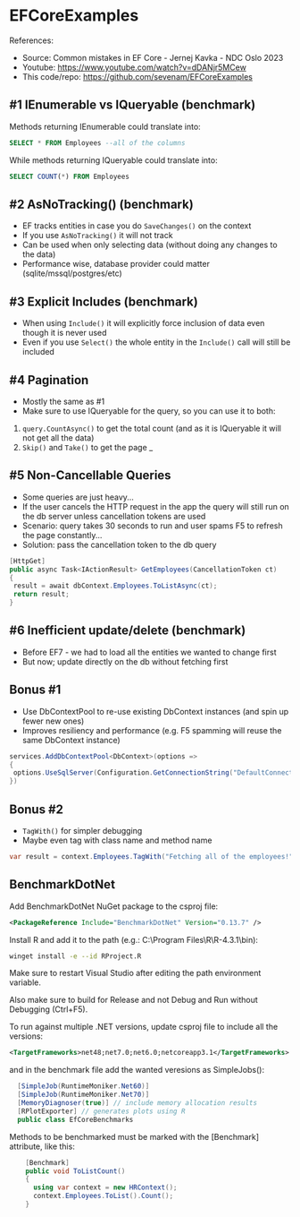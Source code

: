 # EFCoreExamples

References:
- Source: Common mistakes in EF Core - Jernej Kavka - NDC Oslo 2023
- Youtube: https://www.youtube.com/watch?v=dDANjr5MCew
- This code/repo: https://github.com/sevenam/EFCoreExamples

## #1 IEnumerable vs IQueryable (benchmark)

Methods returning IEnumerable could translate into:
```sql
SELECT * FROM Employees --all of the columns
```

While methods returning IQueryable could translate into: 
```sql
SELECT COUNT(*) FROM Employees
```

## #2 AsNoTracking() (benchmark)

- EF tracks entities in case you do `SaveChanges()` on the context
- If you use `AsNoTracking()` it will not track
- Can be used when only selecting data (without doing any changes to the data)
- Performance wise, database provider could matter (sqlite/mssql/postgres/etc)



## #3 Explicit Includes (benchmark)

- When using `Include()` it will explicitly force inclusion of data even though it is never used
- Even if you use `Select()` the whole entity in the `Include()` call will still be included

## #4 Pagination

- Mostly the same as #1
- Make sure to use IQueryable for the query, so you can use it to both:
1. `query.CountAsync()` to get the total count (and as it is IQueryable it will not get all the data)
2. `Skip()` and `Take()` to get the page
_
## #5 Non-Cancellable Queries

- Some queries are just heavy...
- If the user cancels the HTTP request in the app the query will still run on the db server unless cancellation tokens are used
- Scenario: query takes 30 seconds to run and user spams F5 to refresh the page constantly...
- Solution: pass the cancellation token to the db query

```cs
[HttpGet]
public async Task<IActionResult> GetEmployees(CancellationToken ct)
{
 result = await dbContext.Employees.ToListAsync(ct);
 return result;
}
```

## #6 Inefficient update/delete (benchmark)

- Before EF7 - we had to load all the entities we wanted to change first
- But now; update directly on the db without fetching first

## Bonus #1

- Use DbContextPool to re-use existing DbContext instances (and spin up fewer new ones)
- Improves resiliency and performance (e.g. F5 spamming will reuse the same DbContext instance)

```cs
services.AddDbContextPool<DbContext>(options =>
{
 options.UseSqlServer(Configuration.GetConnectionString("DefaultConnection"));
})
```

## Bonus #2

- `TagWith()` for simpler debugging
- Maybe even tag with class name and method name

```cs
var result = context.Employees.TagWith("Fetching all of the employees!").ToList();
```



## BenchmarkDotNet

Add BenchmarkDotNet NuGet package to the csproj file:

```xml
<PackageReference Include="BenchmarkDotNet" Version="0.13.7" />
```

Install R and add it to the path (e.g.: C:\Program Files\R\R-4.3.1\bin):

```bash
winget install -e --id RProject.R
```

Make sure to restart Visual Studio after editing the path environment variable.

Also make sure to build for Release and not Debug and Run without Debugging (Ctrl+F5).

To run against multiple .NET versions, update csproj file to include all the versions:

```xml
<TargetFrameworks>net48;net7.0;net6.0;netcoreapp3.1</TargetFrameworks>
```

and in the benchmark file add the wanted veresions as SimpleJobs():

```cs
  [SimpleJob(RuntimeMoniker.Net60)]
  [SimpleJob(RuntimeMoniker.Net70)]
  [MemoryDiagnoser(true)] // include memory allocation results
  [RPlotExporter] // generates plots using R
  public class EfCoreBenchmarks
```

Methods to be benchmarked must be marked with the [Benchmark] attribute, like this:

```cs
    [Benchmark]
    public void ToListCount()
    {
      using var context = new HRContext();
      context.Employees.ToList().Count();
    }
```